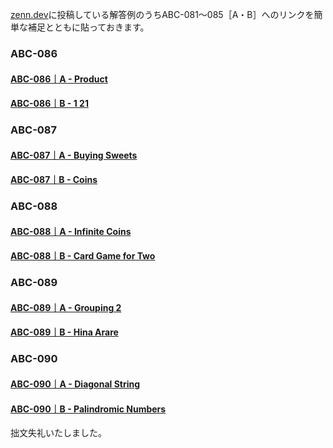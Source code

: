 [zenn.dev](https://zenn.dev/hyperdb)に投稿している解答例のうちABC-081～085［A・B］へのリンクを簡単な補足とともに貼っておきます。

### ABC-086

#### [ABC-086｜A - Product](https://zenn.dev/hyperdb/articles/b88cd0d8920faa)

#### [ABC-086｜B - 1 21](https://zenn.dev/hyperdb/articles/f6764ef9e00057)

### ABC-087

#### [ABC-087｜A - Buying Sweets](https://zenn.dev/hyperdb/articles/39cf9e86d4c937)

#### [ABC-087｜B - Coins](https://zenn.dev/hyperdb/articles/a0d878e6585e59)

### ABC-088

#### [ABC-088｜A - Infinite Coins](https://zenn.dev/hyperdb/articles/ed94e495fe17c1)

#### [ABC-088｜B - Card Game for Two](https://zenn.dev/hyperdb/articles/6de435ca5b33f7)

### ABC-089

#### [ABC-089｜A - Grouping 2](https://zenn.dev/hyperdb/articles/cfd89acc1e61ae)

#### [ABC-089｜B - Hina Arare](https://zenn.dev/hyperdb/articles/74856c79867a92)

### ABC-090

#### [ABC-090｜A - Diagonal String](https://zenn.dev/hyperdb/articles/6d8c8335491021)

#### [ABC-090｜B - Palindromic Numbers](https://zenn.dev/hyperdb/articles/c583e8aaf5df53)

拙文失礼いたしました。
